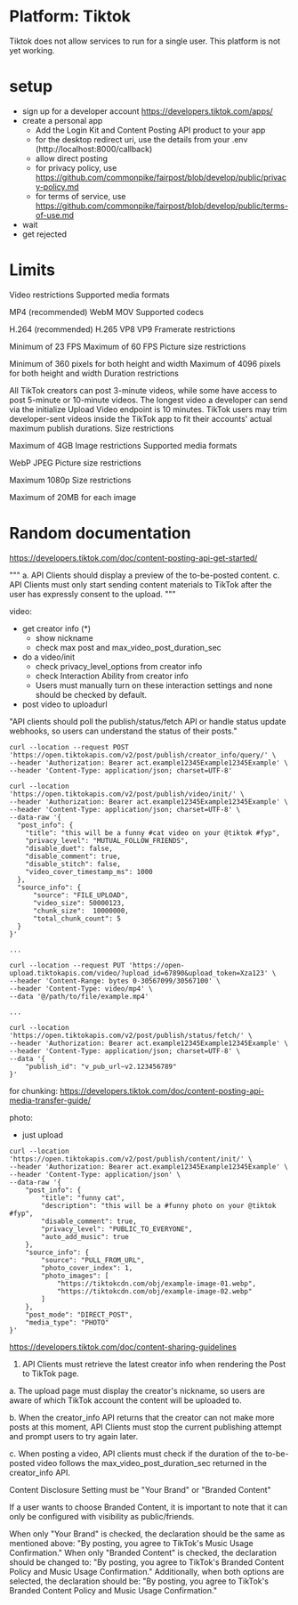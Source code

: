 
# Platform: Tiktok

Tiktok does not allow services to run for a single user.
This platform is not yet working.

# setup

- sign up for a developer account https://developers.tiktok.com/apps/
- create a personal app
  - Add the Login Kit and Content Posting API product to your app 
  - for the desktop redirect uri, use the details from your .env (http://localhost:8000/callback)
  - allow direct posting
  - for privacy policy, use https://github.com/commonpike/fairpost/blob/develop/public/privacy-policy.md
  - for terms of service, use https://github.com/commonpike/fairpost/blob/develop/public/terms-of-use.md
- wait 
- get rejected

# Limits


Video restrictions
Supported media formats

MP4 (recommended)
WebM
MOV
Supported codecs


H.264 (recommended)
H.265
VP8
VP9
Framerate restrictions

Minimum of 23 FPS
Maximum of 60 FPS
Picture size restrictions


Minimum of 360 pixels for both height and width
Maximum of 4096 pixels for both height and width
Duration restrictions


All TikTok creators can post 3-minute videos, while some have access to post 5-minute or 10-minute videos.
The longest video a developer can send via the initialize Upload Video endpoint is 10 minutes. TikTok users may trim developer-sent videos inside the TikTok app to fit their accounts' actual maximum publish durations.
Size restrictions

Maximum of 4GB
Image restrictions
Supported media formats

WebP
JPEG
Picture size restrictions

Maximum 1080p
Size restrictions

Maximum of 20MB for each image

# Random documentation

https://developers.tiktok.com/doc/content-posting-api-get-started/

"""
a. API Clients should display a preview of the to-be-posted content.
c. API Clients must only start sending content materials to TikTok after the user has expressly consent to the upload.
"""

video:
- get creator info (*)
  - show nickname
  - check max post and max_video_post_duration_sec
- do a video/init
  - check privacy_level_options from creator info
  - check  Interaction Ability from creator info
  - Users must manually turn on these interaction settings and none should be checked by default.
- post video to uploadurl

"API clients should poll the publish/status/fetch API or handle status update webhooks, so users can understand the status of their posts."

```
curl --location --request POST 'https://open.tiktokapis.com/v2/post/publish/creator_info/query/' \
--header 'Authorization: Bearer act.example12345Example12345Example' \
--header 'Content-Type: application/json; charset=UTF-8'
```

```
curl --location 'https://open.tiktokapis.com/v2/post/publish/video/init/' \
--header 'Authorization: Bearer act.example12345Example12345Example' \
--header 'Content-Type: application/json; charset=UTF-8' \
--data-raw '{
  "post_info": {
    "title": "this will be a funny #cat video on your @tiktok #fyp",
    "privacy_level": "MUTUAL_FOLLOW_FRIENDS",
    "disable_duet": false,
    "disable_comment": true,
    "disable_stitch": false,
    "video_cover_timestamp_ms": 1000
  },
  "source_info": {
      "source": "FILE_UPLOAD",
      "video_size": 50000123,
      "chunk_size":  10000000,
      "total_chunk_count": 5
  }
}'

...

curl --location --request PUT 'https://open-upload.tiktokapis.com/video/?upload_id=67890&upload_token=Xza123' \
--header 'Content-Range: bytes 0-30567099/30567100' \
--header 'Content-Type: video/mp4' \
--data '@/path/to/file/example.mp4'

...

curl --location 'https://open.tiktokapis.com/v2/post/publish/status/fetch/' \
--header 'Authorization: Bearer act.example12345Example12345Example' \
--header 'Content-Type: application/json; charset=UTF-8' \
--data '{
    "publish_id": "v_pub_url~v2.123456789"
}'

```

for chunking:
https://developers.tiktok.com/doc/content-posting-api-media-transfer-guide/

photo:
- just upload

```
curl --location 'https://open.tiktokapis.com/v2/post/publish/content/init/' \
--header 'Authorization: Bearer act.example12345Example12345Example' \
--header 'Content-Type: application/json' \
--data-raw '{
    "post_info": {
        "title": "funny cat",
        "description": "this will be a #funny photo on your @tiktok #fyp",
        "disable_comment": true,
        "privacy_level": "PUBLIC_TO_EVERYONE",
        "auto_add_music": true
    },
    "source_info": {
        "source": "PULL_FROM_URL",
        "photo_cover_index": 1,
        "photo_images": [
            "https://tiktokcdn.com/obj/example-image-01.webp",
            "https://tiktokcdn.com/obj/example-image-02.webp"
        ]
    },
    "post_mode": "DIRECT_POST",
    "media_type": "PHOTO"
}'

```

https://developers.tiktok.com/doc/content-sharing-guidelines

1) API Clients must retrieve the latest creator info when rendering the Post to TikTok page.

a. The upload page must display the creator's nickname, so users are aware of which TikTok account the content will be uploaded to.

b. When the creator_info API returns that the creator can not make more posts at this moment, API Clients must stop the current publishing attempt and prompt users to try again later.

c. When posting a video, API clients must check if the duration of the to-be-posted video follows the max_video_post_duration_sec returned in the creator_info API.


Content Disclosure Setting must be "Your Brand" or "Branded Content"

If a user wants to choose Branded Content, it is important to note that it can only be configured with visibility as public/friends.

When only "Your Brand" is checked, the declaration should be the same as mentioned above: "By posting, you agree to TikTok's Music Usage Confirmation."
When only "Branded Content" is checked, the declaration should be changed to: "By posting, you agree to TikTok's Branded Content Policy and Music Usage Confirmation."
Additionally, when both options are selected, the declaration should be: "By posting, you agree to TikTok's Branded Content Policy and Music Usage Confirmation."